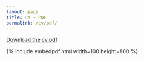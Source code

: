 ```yaml
---
layout: page
title: CV - PDF
permalink: /cv/pdf/
---
```


[Download the cv.pdf](/files/cv.pdf)

{% include embedpdf.html width=100 height=800 %}


